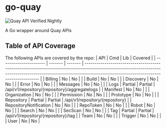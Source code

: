 # go-quay
![Quay API Verified Nightly](https://github.com/sebrandon1/go-quay/actions/workflows/nightly.yaml/badge.svg)

A Go wrapper around Quay APIs

## Table of API Coverage

The following APIs are covered by the repo:
| API                    | Cmd     | Lib     | Covered                                                                                                                                                                                                             |
| ---------------------- | ------- | ------- | ------------------------------------------------------------------------------------------------------------------------------------------------------------------------------------------------------------------- |
| Billing                | No      | No      |                                                                                                                                                                                                                     |
| Build                  | No      | No      |                                                                                                                                                                                                                     |
| Discovery              | No      | No      |                                                                                                                                                                                                                     |
| Error                  | No      | No      |                                                                                                                                                                                                                     |
| Messages               | No      | No      |                                                                                                                                                                                                                     |
| Logs                   | Partial | Partial | /api/v1/repository/{repository}/aggregatelogs |
| Manifest               | No      | No      |                                                                                                                                                                                                                     |
| Organization           | No      | No      |                                                                                                                                                                                                                     |
| Permission             | No      | No      |                                                                                                                                                                                                                     |
| Prototype              | No      | No      |                                                                                                                                                                                                                     |
| Repository             | Partial | Partial | /api/v1/repository/{repository}                                                                                                 |
| RepositoryNotification | No      | No      |                                                                                                                                                                                                                     |
| RepoToken              | No      | No      |                                                                                                                                                                                                                     |
| Robot                  | No      | No      |                                                                                                                                                                                                                     |
| Search                 | No      | No      |                                                                                                                                                                                                                     |
| SecScan                | No      | No      |                                                                                                                                                                                                                     |
| Tag                    | Partial | Partial | /api/v1/repository/{repository}/tag                                                                                                                   |
| Team                   | No      | No      |                                                                                                                                                                                                                     |
| Trigger                | No      | No      |                                                                                                                                                                                                                     |
| User                   | No      | No      | 